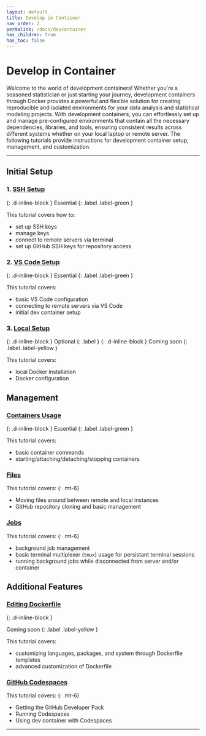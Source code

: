 ```yaml
---
layout: default
title: Develop in Container
nav_order: 2
permalink: /docs/devcontainer
has_children: true
has_toc: false
---
```


# Develop in Container

Welcome to the world of development containers! Whether you're a seasoned statistician or just starting your journey, development containers through Docker provides a powerful and flexible solution for creating reproducible and isolated environments for your data analysis and statistical modeling projects. With development containers, you can effortlessly set up and manage pre-configured environments that contain all the necessary dependencies, libraries, and tools, ensuring consistent results across different systems whether on your local laptop or remote server.  The following tutorials provide instructions for development container setup, management, and customization.

----

## Initial Setup

### 1. [SSH Setup](./ssh-setup)
{: .d-inline-block }
Essential
{: .label .label-green }

This tutorial covers how to:
- set up SSH keys
- manage keys 
- connect to remote servers via terminal
- set up GitHub SSH keys for repository access

### 2. [VS Code Setup](./vscode-setup)
{: .d-inline-block }
Essential
{: .label .label-green }

This tutorial covers:
- basic VS Code configuration 
- connecting to remote servers via VS Code 
- initial dev container setup

### 3. [Local Setup](./#3-local-setup) 
{: .d-inline-block }
Optional
{: .label }
{: .d-inline-block }
Coming soon
{: .label .label-yellow }

This tutorial covers:
- local Docker installation
- Docker configuration

## Management

### [Containers Usage](./container-management)
{: .d-inline-block }
Essential
{: .label .label-green }

This tutorial covers:
- basic container commands
- starting/attaching/detaching/stopping containers

### [Files](./file-management)

This tutorial covers:
{: .mt-6}
- Moving files around between remote and local instances
- GitHub repository cloning and basic management

### [Jobs](./job-management)

This tutorial covers:
{: .mt-6}
- background job management
- basic terminal multiplexer (`tmux`) usage for persistant terminal sessions
- running background jobs while disconnected from server and/or container

## Additional Features

### [Editing Dockerfile](./#editing-dockerfile)
{: .d-inline-block }

Coming soon
{: .label .label-yellow }

This tutorial covers:
- customizing languages, packages, and system through Dockerfile templates
- advanced customization of Dockerfile

### [GitHub Codespaces](./#github-codespaces)

This tutorial covers:
{: .mt-6}
- Getting the GitHub Developer Pack
- Running Codespaces
- Using dev container with Codespaces

----